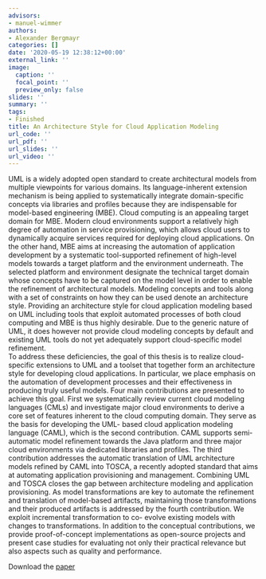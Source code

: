 ```yaml
---
advisors:
- manuel-wimmer
authors:
- Alexander Bergmayr
categories: []
date: '2020-05-19 12:38:12+00:00'
external_link: ''
image:
  caption: ''
  focal_point: ''
  preview_only: false
slides: ''
summary: ''
tags:
- Finished
title: An Architecture Style for Cloud Application Modeling
url_code: ''
url_pdf: ''
url_slides: ''
url_video: ''
---
```


UML is a widely adopted open standard to create architectural models from multiple viewpoints for various domains. Its language-inherent extension mechanism is being applied to systematically integrate domain-specific concepts via libraries and profiles because they are indispensable for model-based engineering (MBE). Cloud computing is an appealing target domain for MBE. Modern cloud environments support a relatively high degree of automation in service provisioning, which allows cloud users to dynamically acquire services required for deploying cloud applications. On the other hand, MBE aims at increasing the automation of application development by a systematic tool-supported refinement of high-level models towards a target platform and the environment underneath. The selected platform and environment designate the technical target domain whose concepts have to be captured on the model level in order to enable the refinement of architectural models. Modeling concepts and tools along with a set of constraints on how they can be used denote an architecture style. Providing an architecture style for cloud application modeling based on UML including tools that exploit automated processes of both cloud computing and MBE is thus highly desirable. Due to the generic nature of UML, it does however not provide cloud modeling concepts by default and existing UML tools do not yet adequately support cloud-specific model refinement.  
 To address these deficiencies, the goal of this thesis is to realize cloud-specific extensions to UML and a toolset that together form an architecture style for developing cloud applications. In particular, we place emphasis on the automation of development processes and their effectiveness in producing truly useful models. Four main contributions are presented to achieve this goal. First we systematically review current cloud modeling languages (CMLs) and investigate major cloud environments to derive a core set of features inherent to the cloud computing domain. They serve as the basis for developing the UML- based cloud application modeling language (CAML), which is the second contribution. CAML supports semi-automatic model refinement towards the Java platform and three major cloud environments via dedicated libraries and profiles. The third contribution addresses the automatic translation of UML architecture models refined by CAML into TOSCA, a recently adopted standard that aims at automating application provisioning and management. Combining UML and TOSCA closes the gap between architecture modeling and application provisioning. As model transformations are key to automate the refinement and translation of model-based artifacts, maintaining those transformations and their produced artifacts is addressed by the fourth contribution. We exploit incremental transformation to co- evolve existing models with changes to transformations. In addition to the conceptual contributions, we provide proof-of-concept implementations as open-source projects and present case studies for evaluating not only their practical relevance but also aspects such as quality and performance.

 Download the [paper](https://www.big.tuwien.ac.at/app/uploads/2016/09/Diss_Bergmayr.pdf)